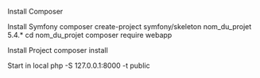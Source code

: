 Install Composer

Install Symfony composer create-project symfony/skeleton nom_du_projet 5.4.* cd nom_du_projet composer require webapp

Install Project composer install

Start in local php -S 127.0.0.1:8000 -t public